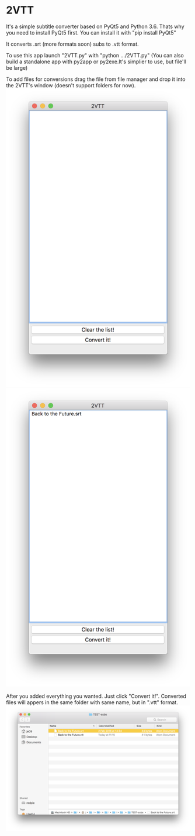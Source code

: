 # 2VTT
It's a simple subtitle converter based on PyQt5 and Python 3.6. Thats why you need to install PyQt5 first.
You can install it with "pip install PyQt5"

It converts .srt (more formats soon) subs to .vtt format.

To use this app launch "2VTT.py" with "python .../2VTT.py" 
(You can also build a standalone app with py2app or py2exe.It's simplier to use, but file'll be large)

To add files for conversions drag the file from file manager and drop it into the 2VTT's window (doesn't support folders for now).
![alt text](https://raw.githubusercontent.com/je09/2VTT/master/screenshots/Screen%20Shot%202018-02-19%20at%2011.14.38.png)
![alt text](https://raw.githubusercontent.com/je09/2VTT/master/screenshots/Screen%20Shot%202018-02-19%20at%2011.15.47.png)

After you added everything you wanted. Just click "Convert it!".
Converted files will appers in the same folder with same name, but in ".vtt" format.
![alt text](https://raw.githubusercontent.com/je09/2VTT/master/screenshots/Screen%20Shot%202018-02-19%20at%2011.15.54.png)
